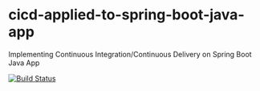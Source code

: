 # cicd-applied-to-spring-boot-java-app
Implementing Continuous Integration/Continuous Delivery on Spring Boot Java App

[![Build Status](https://travis-ci.com/Arpit07/cicd-applied-to-spring-boot-java-app.svg)](https://travis-ci.com/Arpit07/cicd-applied-to-spring-boot-java-app)
